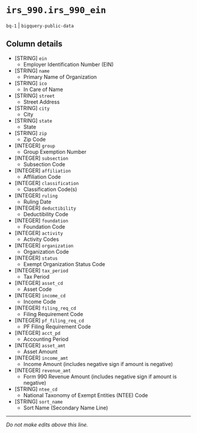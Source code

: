 # `irs_990.irs_990_ein`
`bq-1` | `bigquery-public-data`

## Column details
* [STRING]    `ein`
  - Employer Identification Number (EIN)
* [STRING]    `name`
  - Primary Name of Organization
* [STRING]    `ico`
  - In Care of Name
* [STRING]    `street`
  - Street Address
* [STRING]    `city`
  - City
* [STRING]    `state`
  - State
* [STRING]    `zip`
  - Zip Code
* [INTEGER]   `group`
  - Group Exemption Number
* [INTEGER]   `subsection`
  - Subsection Code
* [INTEGER]   `affiliation`
  - Affiliation Code
* [INTEGER]   `classification`
  - Classification Code(s)
* [INTEGER]   `ruling`
  - Ruling Date
* [INTEGER]   `deductibility`
  - Deductibility Code
* [INTEGER]   `foundation`
  - Foundation Code
* [INTEGER]   `activity`
  - Activity Codes
* [INTEGER]   `organization`
  - Organization Code
* [INTEGER]   `status`
  - Exempt Organization Status Code
* [INTEGER]   `tax_period`
  - Tax Period
* [INTEGER]   `asset_cd`
  - Asset Code
* [INTEGER]   `income_cd`
  - Income Code
* [INTEGER]   `filing_req_cd`
  - Filing Requirement Code
* [INTEGER]   `pf_filing_req_cd`
  - PF Filing Requirement Code
* [INTEGER]   `acct_pd`
  - Accounting Period
* [INTEGER]   `asset_amt`
  - Asset Amount
* [INTEGER]   `income_amt`
  - Income Amount (includes negative sign if amount is negative)
* [INTEGER]   `revenue_amt`
  - Form 990 Revenue Amount (includes negative sign if amount is negative)
* [STRING]    `ntee_cd`
  - National Taxonomy of Exempt Entities (NTEE) Code
* [STRING]    `sort_name`
  - Sort Name (Secondary Name Line)

-------------------------------------------------------------------------------
*Do not make edits above this line.*
